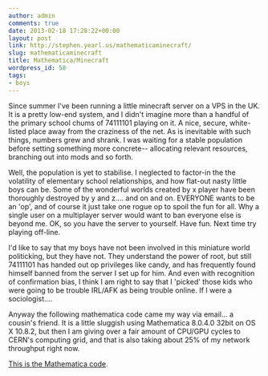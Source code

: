 ```yaml
---
author: admin
comments: true
date: 2013-02-18 17:28:22+00:00
layout: post
link: http://stephen.yearl.us/mathematicaminecraft/
slug: mathematicaminecraft
title: Mathematica/Minecraft
wordpress_id: 58
tags:
- boys
---
```


Since summer I've been running a little minecraft server on a VPS in the UK. It is a pretty low-end system, and I didn't imagine more than a handful of the primary school chums of 74111101 playing on it. A nice, secure, white-listed place away from the craziness of the net. As is inevitable with such things, numbers grew and shrank. I was waiting for a stable population before setting something more concrete-- allocating relevant resources, branching out into mods and so forth.

Well, the population is yet to stabilise. I neglected to factor-in the the volatility of elementary school relationships, and how flat-out nasty little boys can be. Some of the wonderful worlds created by x player have been thoroughly destroyed by y and z.... and on and on. EVERYONE wants to be an 'op', and of course it just take one rogue op to spoil the fun for all. Why a single user on a multiplayer server would want to ban everyone else is beyond me. OK, so you have the server to yourself. Have fun. Next time try playing off-line.

I'd like to say that my boys have not been involved in this miniature world politicking, but they have not. They understand the power of root, but still 74111101 has handed out op privileges like candy, and has frequently found himself banned from the server I set up for him. And even with recognition of confirmation bias, I think I am right to say that I 'picked' those kids who were going to be trouble IRL/AFK as being trouble online. If I were a sociologist....

Anyway the following mathematica code came my way via email... a cousin's friend. It is a little sluggish using Mathematica 8.0.4.0 32bit on OS X 10.8.2, but then I am giving over a fair amount of CPU/GPU cycles to CERN's computing grid, and that is also taking about 25% of my network throughput right now.

[This is the Mathematica code](http://stephen.yearl.us/minecraft-in-mathematica/).
